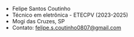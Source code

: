 - Felipe Santos Coutinho
- Técnico em eletrônica - ETECPV (2023-2025)
- Mogi das Cruzes, SP
- Contato: felipe.s.coutinho0807@gmail.com
